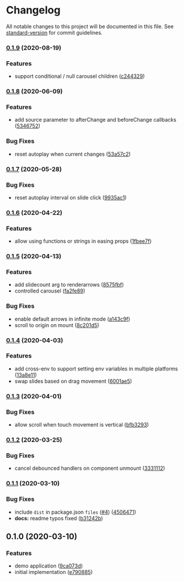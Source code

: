 # Changelog

All notable changes to this project will be documented in this file. See [standard-version](https://github.com/conventional-changelog/standard-version) for commit guidelines.

### [0.1.9](https://github.com/moxystudio/react-carousel/compare/v0.1.8...v0.1.9) (2020-08-19)


### Features

* support conditional / null carousel children ([c244329](https://github.com/moxystudio/react-carousel/commit/c244329f068f561553cca9e15239037a6459eac0))

### [0.1.8](https://github.com/moxystudio/react-carousel/compare/v0.1.7...v0.1.8) (2020-06-09)


### Features

* add source parameter to afterChange and beforeChange callbacks ([5346752](https://github.com/moxystudio/react-carousel/commit/53467528fedead5b5b5934be6e6f298a5be949b5))


### Bug Fixes

* reset autoplay when current changes ([53a57c2](https://github.com/moxystudio/react-carousel/commit/53a57c280b2a8eecc4733b4169cae8eeb6506030))

### [0.1.7](https://github.com/moxystudio/react-carousel/compare/v0.1.6...v0.1.7) (2020-05-28)


### Bug Fixes

* reset autoplay interval on slide click ([9935ac1](https://github.com/moxystudio/react-carousel/commit/9935ac12870d05cab45babf1d78b8a37a959b315))

### [0.1.6](https://github.com/moxystudio/react-carousel/compare/v0.1.5...v0.1.6) (2020-04-22)


### Features

* allow using functions or strings in easing props ([1fbee7f](https://github.com/moxystudio/react-carousel/commit/1fbee7fdadfbe0f5854dabdd9056cd03e1475639))

### [0.1.5](https://github.com/moxystudio/react-carousel/compare/v0.1.4...v0.1.5) (2020-04-13)


### Features

* add slidecount arg to renderarrows ([8575fbf](https://github.com/moxystudio/react-carousel/commit/8575fbf5fb36cafd240a36ddaf9f941795ebc78b))
* controlled carousel ([fa2fe89](https://github.com/moxystudio/react-carousel/commit/fa2fe8947d7b3dcf8b11b983418d93c50e3a5bd1))


### Bug Fixes

* enable default arrows in infinite mode ([a143c9f](https://github.com/moxystudio/react-carousel/commit/a143c9f0e092757bb00a7a13f37be9fb81f6bdba))
* scroll to origin on mount ([8c201d5](https://github.com/moxystudio/react-carousel/commit/8c201d50afe46442faef76e537ebd45ef25b56f6))

### [0.1.4](https://github.com/moxystudio/react-carousel/compare/v0.1.3...v0.1.4) (2020-04-03)


### Features

* add cross-env to support setting env variables in multiple platforms ([13a8e11](https://github.com/moxystudio/react-carousel/commit/13a8e11f39cae7a12ccd557d159dee55175ae382))
* swap slides based on drag movement ([6001ae5](https://github.com/moxystudio/react-carousel/commit/6001ae54929267c59a533559b3d7d5a1f0732ddc))

### [0.1.3](https://github.com/moxystudio/react-carousel/compare/v0.1.2...v0.1.3) (2020-04-01)


### Bug Fixes

* allow scroll when touch movement is vertical ([bfb3293](https://github.com/moxystudio/react-carousel/commit/bfb3293bdc295e9991a20005ddc04e5552a8e6bd))

### [0.1.2](https://github.com/moxystudio/react-carousel/compare/v0.1.1...v0.1.2) (2020-03-25)


### Bug Fixes

* cancel debounced handlers on component unmount ([3331112](https://github.com/moxystudio/react-carousel/commit/333111241e281b01f8efcb73d8310051869b1d6d))

### [0.1.1](https://github.com/moxystudio/react-carousel/compare/v0.1.0...v0.1.1) (2020-03-10)


### Bug Fixes

* include `dist` in package.json `files` ([#4](https://github.com/moxystudio/react-carousel/issues/4)) ([4506471](https://github.com/moxystudio/react-carousel/commit/450647131a714aa58ac6ac5b89a9c4df19b7006e))
* **docs:** readme typos fixed ([b31242b](https://github.com/moxystudio/react-carousel/commit/b31242bfb2f97727ed8a122194b9895ca6e99541))

## 0.1.0 (2020-03-10)


### Features

* demo application ([9ca073d](https://github.com/moxystudio/react-carousel/commit/9ca073d9802b0e9b152a69138b7bc7d6576e81ed))
* initial implementation ([e790885](https://github.com/moxystudio/react-carousel/commit/e790885c305683020b39a5486328bcb7a7fd0560))
